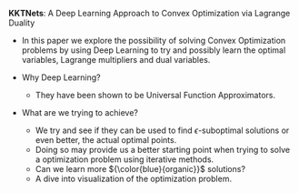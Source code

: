 __KKTNets__: A Deep Learning Approach to Convex Optimization via Lagrange Duality

- In this paper we explore the possibility of solving Convex Optimization problems by using Deep Learning to try and possibly learn the optimal variables, Lagrange multipliers and dual variables.

- Why Deep Learning?
    - They have been shown to be Universal Function Approximators.
    
- What are we trying to achieve?
    - We try and see if they can be used to find $\epsilon$-suboptimal solutions or even better, the actual optimal points. 
    - Doing so may provide us a better starting point when trying to solve a optimization problem using iterative methods. 
    - Can we learn more ${\color{blue}{organic}}$ solutions?
    - A dive into visualization of the optimization problem.
